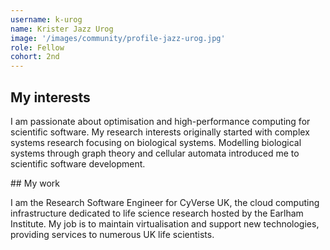 ```yaml
---
username: k-urog
name: Krister Jazz Urog
image: '/images/community/profile-jazz-urog.jpg'
role: Fellow
cohort: 2nd
---
```


## My interests 

I am passionate about optimisation and high-performance computing for scientific software. My research interests originally started with complex systems research focusing on biological systems. Modelling biological systems through graph theory and cellular automata introduced me to scientific software development. 

## My work

I am the Research Software Engineer for CyVerse UK, the cloud computing infrastructure dedicated to life science research hosted by the Earlham Institute. My job is to maintain virtualisation and support new technologies, providing services to numerous UK life scientists.